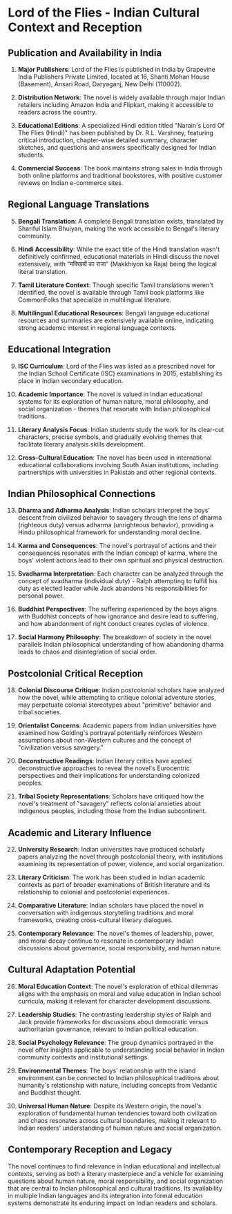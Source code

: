 # Lord of the Flies - Indian Cultural Context and Reception

## Publication and Availability in India

1. **Major Publishers**: Lord of the Flies is published in India by Grapevine India Publishers Private Limited, located at 16, Shanti Mohan House (Basement), Ansari Road, Daryaganj, New Delhi (110002).

2. **Distribution Network**: The novel is widely available through major Indian retailers including Amazon India and Flipkart, making it accessible to readers across the country.

3. **Educational Editions**: A specialized Hindi edition titled "Narain's Lord Of The Flies (Hindi)" has been published by Dr. R.L. Varshney, featuring critical introduction, chapter-wise detailed summary, character sketches, and questions and answers specifically designed for Indian students.

4. **Commercial Success**: The book maintains strong sales in India through both online platforms and traditional bookstores, with positive customer reviews on Indian e-commerce sites.

## Regional Language Translations

5. **Bengali Translation**: A complete Bengali translation exists, translated by Shariful Islam Bhuiyan, making the work accessible to Bengal's literary community.

6. **Hindi Accessibility**: While the exact title of the Hindi translation wasn't definitively confirmed, educational materials in Hindi discuss the novel extensively, with "मक्खियों का राजा" (Makkhiyon ka Raja) being the logical literal translation.

7. **Tamil Literature Context**: Though specific Tamil translations weren't identified, the novel is available through Tamil book platforms like CommonFolks that specialize in multilingual literature.

8. **Multilingual Educational Resources**: Bengali language educational resources and summaries are extensively available online, indicating strong academic interest in regional language contexts.

## Educational Integration

9. **ISC Curriculum**: Lord of the Flies was listed as a prescribed novel for the Indian School Certificate (ISC) examinations in 2015, establishing its place in Indian secondary education.

10. **Academic Importance**: The novel is valued in Indian educational systems for its exploration of human nature, moral philosophy, and social organization - themes that resonate with Indian philosophical traditions.

11. **Literary Analysis Focus**: Indian students study the work for its clear-cut characters, precise symbols, and gradually evolving themes that facilitate literary analysis skills development.

12. **Cross-Cultural Education**: The novel has been used in international educational collaborations involving South Asian institutions, including partnerships with universities in Pakistan and other regional contexts.

## Indian Philosophical Connections

13. **Dharma and Adharma Analysis**: Indian scholars interpret the boys' descent from civilized behavior to savagery through the lens of dharma (righteous duty) versus adharma (unrighteous behavior), providing a Hindu philosophical framework for understanding moral decline.

14. **Karma and Consequences**: The novel's portrayal of actions and their consequences resonates with the Indian concept of karma, where the boys' violent actions lead to their own spiritual and physical destruction.

15. **Svadharma Interpretation**: Each character can be analyzed through the concept of svadharma (individual duty) - Ralph attempting to fulfill his duty as elected leader while Jack abandons his responsibilities for personal power.

16. **Buddhist Perspectives**: The suffering experienced by the boys aligns with Buddhist concepts of how ignorance and desire lead to suffering, and how abandonment of right conduct creates cycles of violence.

17. **Social Harmony Philosophy**: The breakdown of society in the novel parallels Indian philosophical understanding of how abandoning dharma leads to chaos and disintegration of social order.

## Postcolonial Critical Reception

18. **Colonial Discourse Critique**: Indian postcolonial scholars have analyzed how the novel, while attempting to critique colonial adventure stories, may perpetuate colonial stereotypes about "primitive" behavior and tribal societies.

19. **Orientalist Concerns**: Academic papers from Indian universities have examined how Golding's portrayal potentially reinforces Western assumptions about non-Western cultures and the concept of "civilization versus savagery."

20. **Deconstructive Readings**: Indian literary critics have applied deconstructive approaches to reveal the novel's Eurocentric perspectives and their implications for understanding colonized peoples.

21. **Tribal Society Representations**: Scholars have critiqued how the novel's treatment of "savagery" reflects colonial anxieties about indigenous peoples, including those from the Indian subcontinent.

## Academic and Literary Influence

22. **University Research**: Indian universities have produced scholarly papers analyzing the novel through postcolonial theory, with institutions examining its representation of power, violence, and social organization.

23. **Literary Criticism**: The work has been studied in Indian academic contexts as part of broader examinations of British literature and its relationship to colonial and postcolonial experiences.

24. **Comparative Literature**: Indian scholars have placed the novel in conversation with indigenous storytelling traditions and moral frameworks, creating cross-cultural literary dialogues.

25. **Contemporary Relevance**: The novel's themes of leadership, power, and moral decay continue to resonate in contemporary Indian discussions about governance, social responsibility, and human nature.

## Cultural Adaptation Potential

26. **Moral Education Context**: The novel's exploration of ethical dilemmas aligns with the emphasis on moral and value education in Indian school curricula, making it relevant for character development discussions.

27. **Leadership Studies**: The contrasting leadership styles of Ralph and Jack provide frameworks for discussions about democratic versus authoritarian governance, relevant to Indian political education.

28. **Social Psychology Relevance**: The group dynamics portrayed in the novel offer insights applicable to understanding social behavior in Indian community contexts and institutional settings.

29. **Environmental Themes**: The boys' relationship with the island environment can be connected to Indian philosophical traditions about humanity's relationship with nature, including concepts from Vedantic and Buddhist thought.

30. **Universal Human Nature**: Despite its Western origin, the novel's exploration of fundamental human tendencies toward both civilization and chaos resonates across cultural boundaries, making it relevant to Indian readers' understanding of human nature and social organization.

## Contemporary Reception and Legacy

The novel continues to find relevance in Indian educational and intellectual contexts, serving as both a literary masterpiece and a vehicle for examining questions about human nature, moral responsibility, and social organization that are central to Indian philosophical and cultural traditions. Its availability in multiple Indian languages and its integration into formal education systems demonstrate its enduring impact on Indian readers and scholars.